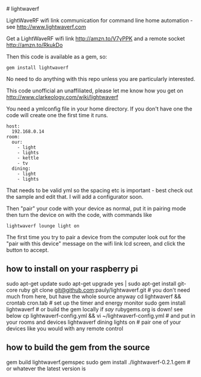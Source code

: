 # lightwaverf

LightWaveRF wifi link communication for command line home automation - see http://www.lightwaverf.com

Get a LightWaveRF wifi link http://amzn.to/V7yPPK and a remote socket http://amzn.to/RkukDo

Then this code is available as a gem, so:

    gem install lightwaverf

No need to do anything with this repo unless you are particularly interested.

This code unofficial an unaffiliated, please let me know how you get on http://www.clarkeology.com/wiki/lightwaverf

You need a ymlconfig file in your home directory. If you don't have one the code will create one the first time it runs.

    host:
      192.168.0.14
    room:
      our:
        - light
        - lights
        - kettle
        - tv
      dining:
        - light
        - lights

That needs to be valid yml so the spacing etc is important - best check out the sample and edit that. I will add a configurator soon.

Then "pair" your code with your device as normal, put it in pairing mode then turn the device on with the code, with commands like

    lightwaverf lounge light on

The first time you try to pair a device from the computer look out for the "pair with this device" message on the wifi link lcd screen, and click the button to accept.

## how to install on your raspberry pi
sudo apt-get update
sudo apt-get upgrade
yes | sudo apt-get install git-core ruby
git clone git@github.com:pauly/lightwaverf.git # you don't need much from here, but have the whole source anyway
cd lightwaverf && crontab cron.tab # set up the timer and energy monitor
sudo gem install lightwaverf # or build the gem locally if *say* rubygems.org is down! see below
cp lightwaverf-config.yml && vi ~/lightwaverf-config.yml # and put in your rooms and devices
lightwaverf dining lights on # pair one of your devices like you would with any remote control

## how to build the gem from the source
gem build lightwaverf.gemspec 
sudo gem install ./lightwaverf-0.2.1.gem # or whatever the latest version is
